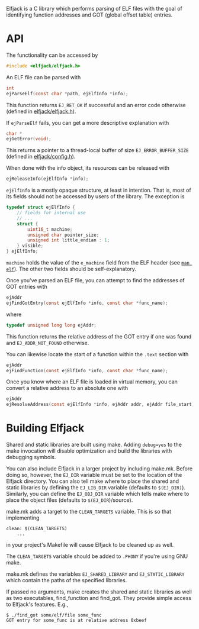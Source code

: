 Elfjack is a C library which performs parsing of ELF files with the goal of identifying function addresses and GOT (global offset table) entries.

API
===

The functionality can be accessed by

```c
#include <elfjack/elfjack.h>
```

An ELF file can be parsed with

```c
int
ejParseElf(const char *path, ejElfInfo *info);
```

This function returns `EJ_RET_OK` if successful and an error code otherwise (defined in [elfjack/elfjack.h](include/elfjack/elfjack.h)).

If `ejParseElf` fails, you can get a more descriptive explanation with

```c
char *
ejGetError(void);
```

This returns a pointer to a thread-local buffer of size `EJ_ERROR_BUFFER_SIZE` (defined in [elfjack/config.h](include/elfjack/config.h)).

When done with the info object, its resources can be released with

```c
ejReleaseInfo(ejElfInfo *info);
```

`ejElfInfo` is a mostly opaque structure, at least in intention.  That is, most of its fields should not be accessed by users of the library.  The exception is

```c
typedef struct ejElfInfo {
    // fields for internal use
    // ...
    struct {
        uint16_t machine;
        unsigned char pointer_size;
        unsigned int little_endian : 1;
    } visible;
} ejElfInfo;
```

`machine` holds the value of the `e_machine` field from the ELF header (see [`man elf`](https://www.man7.org/linux/man-pages/man5/elf.5.html)).  The other two fields should be self-explanatory.

Once you've parsed an ELF file, you can attempt to find the addresses of GOT entries with

```c
ejAddr
ejFindGotEntry(const ejElfInfo *info, const char *func_name);
```

where

```c
typedef unsigned long long ejAddr;
```

This function returns the relative address of the GOT entry if one was found and `EJ_ADDR_NOT_FOUND` otherwise.

You can likewise locate the start of a function within the `.text` section with

```c
ejAddr
ejFindFunction(const ejElfInfo *info, const char *func_name);
```

Once you know where an ELF file is loaded in virtual memory, you can convert a relative address to an absolute one with

```c
ejAddr
ejResolveAddress(const ejElfInfo *info, ejAddr addr, ejAddr file_start);
```

Building Elfjack
================

Shared and static libraries are built using make.  Adding `debug=yes` to the make invocation will disable optimization and build the libraries with debugging symbols.

You can also include Elfjack in a larger project by including make.mk.  Before doing so, however, the `EJ_DIR` variable must be set to the location of the Elfjack directory.  You can also tell make where to place the shared and static libraries by defining the `EJ_LIB_DIR` variable (defaults to `$(EJ_DIR)`).  Similarly, you can define the `EJ_OBJ_DIR` variable which tells make where to place the object files (defaults to `$(EJ_DIR`)/source).

make.mk adds a target to the `CLEAN_TARGETS` variable.  This is so that implementing

```make
clean: $(CLEAN_TARGETS)
    ...
```

in your project's Makefile will cause Elfjack to be cleaned up as well.

The `CLEAN_TARGETS` variable should be added to `.PHONY` if you're using GNU make.

make.mk defines the variables `EJ_SHARED_LIBRARY` and `EJ_STATIC_LIBRARY` which contain the paths of the specified libraries.

If passed no arguments, make creates the shared and static libraries as well as two executables, find_function and find_got.  They provide simple access to Elfjack's features.  E.g.,

```text
$ ./find_got some/elf/file some_func
GOT entry for some_func is at relative address 0xbeef
```
